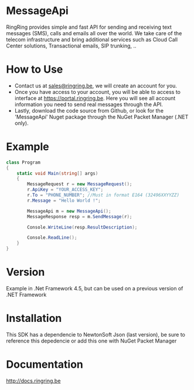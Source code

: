 # MessageApi
RingRing provides simple and fast API for sending and receiving text messages (SMS), calls and emails all over the world.  We take care of the telecom infrastructure and bring additional services such as Cloud Call Center solutions, Transactional emails, SIP trunking, .. 

# How to Use

- Contact us at sales@ringring.be, we will create an account for you.
- Once you have access to your account, you will be able to access to interface at https://portal.ringring.be. Here you will see all account information you need to send real messages through the API.
- Lastly, download the code source from Github, or look for the 'MessageApi' Nuget package through the NuGet Packet Manager (.NET only).

# Example

```csharp
class Program
{
    static void Main(string[] args)
    {
        MessageRequest r = new MessageRequest();
        r.ApiKey = "YOUR_ACCESS_KEY";
        r.To = "PHONE_NUMBER"; //Must in format E164 (32496XXYYZZ)
        r.Message = "Hello World !";

        MessageApi m = new MessageApi();
        MessageResponse resp = m.SendMessage(r);

        Console.WriteLine(resp.ResultDescription);

        Console.ReadLine();
    }
}
```

# Version

Example in .Net Framework 4.5, but can be used on a previous version of .NET Framework

# Installation

This SDK has a dependencie to NewtonSoft Json (last version), be sure to reference this depedencie or add this one with NuGet Packet Manager

# Documentation

http://docs.ringring.be 

